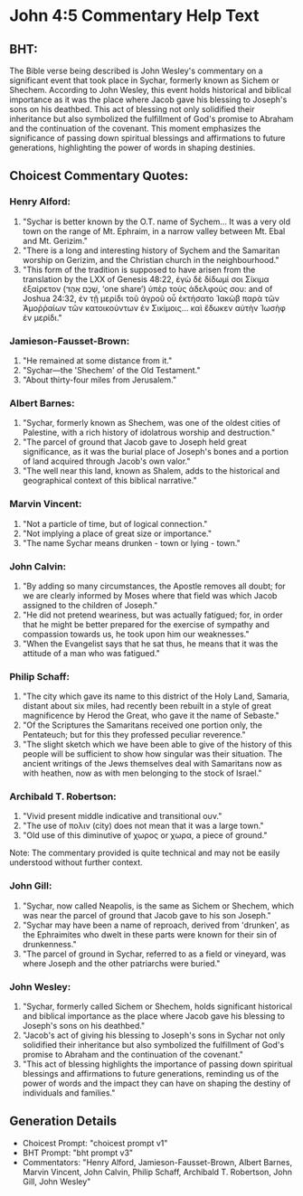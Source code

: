 # John 4:5 Commentary Help Text

## BHT:
The Bible verse being described is John Wesley's commentary on a significant event that took place in Sychar, formerly known as Sichem or Shechem. According to John Wesley, this event holds historical and biblical importance as it was the place where Jacob gave his blessing to Joseph's sons on his deathbed. This act of blessing not only solidified their inheritance but also symbolized the fulfillment of God's promise to Abraham and the continuation of the covenant. This moment emphasizes the significance of passing down spiritual blessings and affirmations to future generations, highlighting the power of words in shaping destinies.

## Choicest Commentary Quotes:
### Henry Alford:
1. "Sychar is better known by the O.T. name of Sychem... It was a very old town on the range of Mt. Ephraim, in a narrow valley between Mt. Ebal and Mt. Gerizim." 
2. "There is a long and interesting history of Sychem and the Samaritan worship on Gerizim, and the Christian church in the neighbourhood."
3. "This form of the tradition is supposed to have arisen from the translation by the LXX of Genesis 48:22, ἐγὼ δὲ δίδωμί σοι Σίκιμα ἐξαίρετον (שְׁכֶם אַהַד, ‘one share’) ὑπὲρ τοὺς ἀδελφούς σου: and of Joshua 24:32, ἐν τῇ μερίδι τοῦ ἀγροῦ οὗ ἐκτήσατο Ἰακὼβ παρὰ τῶν Ἀμοῤῥαίων τῶν κατοικούντων ἐν Σικίμοις… καὶ ἔδωκεν αὐτὴν Ἰωσὴφ ἐν μερίδι."

### Jamieson-Fausset-Brown:
1. "He remained at some distance from it."
2. "Sychar—the 'Shechem' of the Old Testament."
3. "About thirty-four miles from Jerusalem."

### Albert Barnes:
1. "Sychar, formerly known as Shechem, was one of the oldest cities of Palestine, with a rich history of idolatrous worship and destruction." 
2. "The parcel of ground that Jacob gave to Joseph held great significance, as it was the burial place of Joseph's bones and a portion of land acquired through Jacob's own valor." 
3. "The well near this land, known as Shalem, adds to the historical and geographical context of this biblical narrative."

### Marvin Vincent:
1. "Not a particle of time, but of logical connection."
2. "Not implying a place of great size or importance."
3. "The name Sychar means drunken - town or lying - town."

### John Calvin:
1. "By adding so many circumstances, the Apostle removes all doubt; for we are clearly informed by Moses where that field was which Jacob assigned to the children of Joseph." 
2. "He did not pretend weariness, but was actually fatigued; for, in order that he might be better prepared for the exercise of sympathy and compassion towards us, he took upon him our weaknesses."
3. "When the Evangelist says that he sat thus, he means that it was the attitude of a man who was fatigued."

### Philip Schaff:
1. "The city which gave its name to this district of the Holy Land, Samaria, distant about six miles, had recently been rebuilt in a style of great magnificence by Herod the Great, who gave it the name of Sebaste."
2. "Of the Scriptures the Samaritans received one portion only, the Pentateuch; but for this they professed peculiar reverence."
3. "The slight sketch which we have been able to give of the history of this people will be sufficient to show how singular was their situation. The ancient writings of the Jews themselves deal with Samaritans now as with heathen, now as with men belonging to the stock of Israel."

### Archibald T. Robertson:
1. "Vivid present middle indicative and transitional ουν." 
2. "The use of πολιν (city) does not mean that it was a large town."
3. "Old use of this diminutive of χωρος or χωρα, a piece of ground."

Note: The commentary provided is quite technical and may not be easily understood without further context.

### John Gill:
1. "Sychar, now called Neapolis, is the same as Sichem or Shechem, which was near the parcel of ground that Jacob gave to his son Joseph." 
2. "Sychar may have been a name of reproach, derived from 'drunken', as the Ephraimites who dwelt in these parts were known for their sin of drunkenness." 
3. "The parcel of ground in Sychar, referred to as a field or vineyard, was where Joseph and the other patriarchs were buried."

### John Wesley:
1. "Sychar, formerly called Sichem or Shechem, holds significant historical and biblical importance as the place where Jacob gave his blessing to Joseph's sons on his deathbed."
2. "Jacob's act of giving his blessing to Joseph's sons in Sychar not only solidified their inheritance but also symbolized the fulfillment of God's promise to Abraham and the continuation of the covenant."
3. "This act of blessing highlights the importance of passing down spiritual blessings and affirmations to future generations, reminding us of the power of words and the impact they can have on shaping the destiny of individuals and families."


## Generation Details
- Choicest Prompt: "choicest prompt v1"
- BHT Prompt: "bht prompt v3"
- Commentators: "Henry Alford, Jamieson-Fausset-Brown, Albert Barnes, Marvin Vincent, John Calvin, Philip Schaff, Archibald T. Robertson, John Gill, John Wesley"
